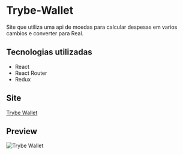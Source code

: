 # Trybe-Wallet

Site que utiliza uma api de moedas para calcular despesas em varios cambios e converter para Real.

## Tecnologias utilizadas
 - React
 - React Router
 - Redux
## Site
[Trybe Wallet](https://ply3r.github.io/trybe-wallet/)

## Preview
![Trybe Wallet](https://i.ibb.co/q1SyYfs/trybe-wallet.png)
